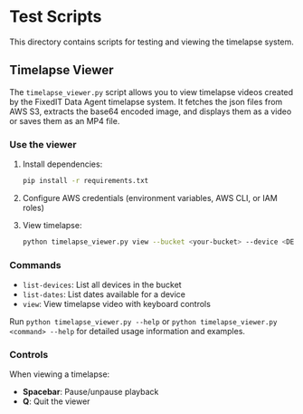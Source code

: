 # Test Scripts

This directory contains scripts for testing and viewing the timelapse system.

## Timelapse Viewer

The `timelapse_viewer.py` script allows you to view timelapse videos created by the FixedIT Data Agent timelapse system. It fetches the json files from AWS S3, extracts the base64 encoded image, and displays them as a video or saves them as an MP4 file.

### Use the viewer

1. Install dependencies:

   ```bash
   pip install -r requirements.txt
   ```

2. Configure AWS credentials (environment variables, AWS CLI, or IAM roles)

3. View timelapse:
   ```bash
   python timelapse_viewer.py view --bucket <your-bucket> --device <DEVICE_SERIAL> --fps 10
   ```

### Commands

- `list-devices`: List all devices in the bucket
- `list-dates`: List dates available for a device
- `view`: View timelapse video with keyboard controls

Run `python timelapse_viewer.py --help` or `python timelapse_viewer.py <command> --help` for detailed usage information and examples.

### Controls

When viewing a timelapse:

- **Spacebar**: Pause/unpause playback
- **Q**: Quit the viewer
